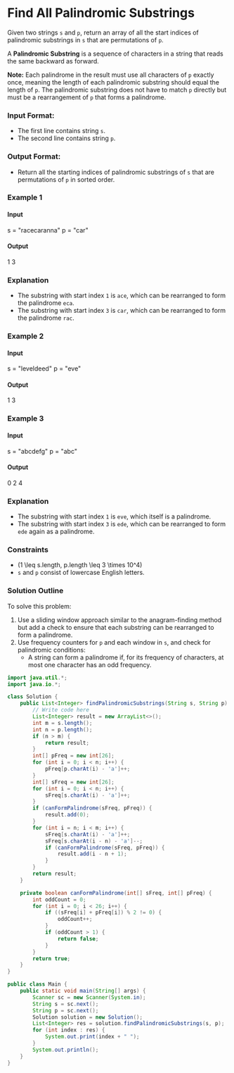 # Find All Palindromic Substrings

Given two strings `s` and `p`, return an array of all the start indices of palindromic substrings in `s` that are permutations of `p`.

A **Palindromic Substring** is a sequence of characters in a string that reads the same backward as forward.

**Note:** Each palindrome in the result must use all characters of `p` exactly once, meaning the length of each palindromic substring should equal the length of `p`. The palindromic substring does not have to match `p` directly but must be a rearrangement of `p` that forms a palindrome.

### Input Format:
- The first line contains string `s`.
- The second line contains string `p`.

### Output Format:
- Return all the starting indices of palindromic substrings of `s` that are permutations of `p` in sorted order.

### Example 1

#### Input
s = "racecaranna"
p = "car"

#### Output
1 3

### Explanation
- The substring with start index `1` is `ace`, which can be rearranged to form the palindrome `eca`.
- The substring with start index `3` is `car`, which can be rearranged to form the palindrome `rac`.

### Example 2

#### Input
s = "leveldeed"
p = "eve"

#### Output
1 3

### Example 3

#### Input
s = "abcdefg"
p = "abc"

#### Output
0 2 4


### Explanation
- The substring with start index `1` is `eve`, which itself is a palindrome.
- The substring with start index `3` is `ede`, which can be rearranged to form `ede` again as a palindrome.

### Constraints
- \(1 \leq s.length, p.length \leq 3 \times 10^4\)
- `s` and `p` consist of lowercase English letters.

### Solution Outline
To solve this problem:
1. Use a sliding window approach similar to the anagram-finding method but add a check to ensure that each substring can be rearranged to form a palindrome.
2. Use frequency counters for `p` and each window in `s`, and check for palindromic conditions:
    - A string can form a palindrome if, for its frequency of characters, at most one character has an odd frequency.

```java
import java.util.*;
import java.io.*;

class Solution {
    public List<Integer> findPalindromicSubstrings(String s, String p) {
        // Write code here
        List<Integer> result = new ArrayList<>();
        int m = s.length();
        int n = p.length();
        if (n > m) {
            return result;
        }
        int[] pFreq = new int[26];
        for (int i = 0; i < n; i++) {
            pFreq[p.charAt(i) - 'a']++;
        }
        int[] sFreq = new int[26];
        for (int i = 0; i < n; i++) {
            sFreq[s.charAt(i) - 'a']++;
        }
        if (canFormPalindrome(sFreq, pFreq)) {
            result.add(0);
        }
        for (int i = n; i < m; i++) {
            sFreq[s.charAt(i) - 'a']++;
            sFreq[s.charAt(i - n) - 'a']--;
            if (canFormPalindrome(sFreq, pFreq)) {
                result.add(i - n + 1);
            }
        }
        return result;
    }

    private boolean canFormPalindrome(int[] sFreq, int[] pFreq) {
        int oddCount = 0;
        for (int i = 0; i < 26; i++) {
            if ((sFreq[i] + pFreq[i]) % 2 != 0) {
                oddCount++;
            }
            if (oddCount > 1) {
                return false;
            }
        }
        return true;
    }
}

public class Main {
    public static void main(String[] args) {
        Scanner sc = new Scanner(System.in);
        String s = sc.next();
        String p = sc.next();
        Solution solution = new Solution();
        List<Integer> res = solution.findPalindromicSubstrings(s, p);
        for (int index : res) {
            System.out.print(index + " ");
        }
        System.out.println();
    }
}
